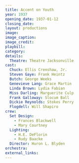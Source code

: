 ```yaml
---
title: Accent on Youth
year: 1937
opening_date: 1937-01-12
closing_date: 
layout: productions
image:
image_caption:
image_credit:
playbill: 
category: 
details:
  Theatre: Theatre Jacksonville
cast:
  Chuck: Ellis Crenshaw, Jr.
  Steven Gaye: Frank Heintz
  Butch: George Weeks
  Genevieve Lang: Grace Martin
  Linda Brown: Lydia Fabian
  Miss Darling: Marguerite Culp
  Frank Galloway: Slocum Ball
  Dickie Reynolds: Stokes Perry
  Flogdell: Will Shapiro
crew:
  Set Design:
    - Frances Blackwell
    - Mary Courtney
  Lighting:
    - H.E. DeFlorin
    - Rudy Baacke
  Director: Huron L. Blyden
orchestra:
external_links:
---
```


